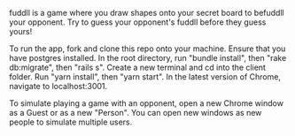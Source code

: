 fuddll is a game where you draw shapes onto your secret board to befuddll your opponent. Try to guess your opponent's fuddll before they guess yours!

To run the app, fork and clone this repo onto your machine. Ensure that you have postgres installed. In the root directory, run "bundle install", then "rake db:migrate", then "rails s". Create a new terminal and cd into the client folder. Run "yarn install", then "yarn start". In the latest version of Chrome, navigate to localhost:3001. 

To simulate playing a game with an opponent, open a new Chrome window as a Guest or as a new "Person". You can open new windows as new people to simulate multiple users. 